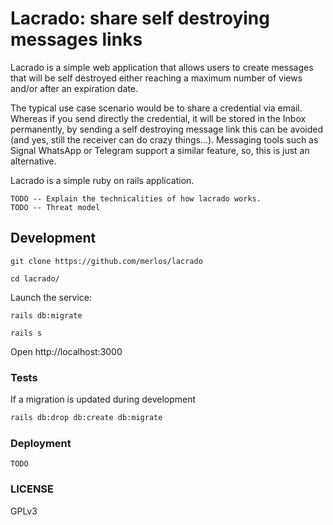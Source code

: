 # Lacrado: share self destroying messages links

Lacrado is a simple web application that allows users to create messages that will be self destroyed either reaching a maximum number of views and/or after an expiration date.

The typical use case scenario would be to share a credential via email. Whereas if you send directly the credential, it will be stored in the Inbox permanently, by sending a self destroying message link this can be avoided (and yes, still the receiver can do crazy things...). Messaging tools such as Signal WhatsApp or Telegram support a similar feature, so, this is just an alternative.

Lacrado is a simple ruby on rails application.

    TODO -- Explain the technicalities of how lacrado works.
    TODO -- Threat model

## Development

```
git clone https://github.com/merlos/lacrado

cd lacrado/
```

Launch the service:

```
rails db:migrate
```

```
rails s
```

Open http://localhost:3000

### Tests

If a migration is updated during development
```sh
rails db:drop db:create db:migrate
```

### Deployment

    TODO 

### LICENSE

GPLv3 

